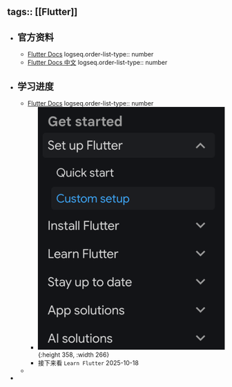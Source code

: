 tags:: [[Flutter]]
---

- ## 官方资料
	- [Flutter Docs](https://docs.flutter.dev/)
	  logseq.order-list-type:: number
	- [Flutter Docs 中文](https://docs.flutter.cn/)
	  logseq.order-list-type:: number
- ## 学习进度
	- [Flutter Docs](https://docs.flutter.dev/)
	  logseq.order-list-type:: number
		- ![image.png](../assets/image_1760465543924_0.png){:height 358, :width 266}
		- 接下来看 `Learn Flutter` 2025-10-18
	-
-